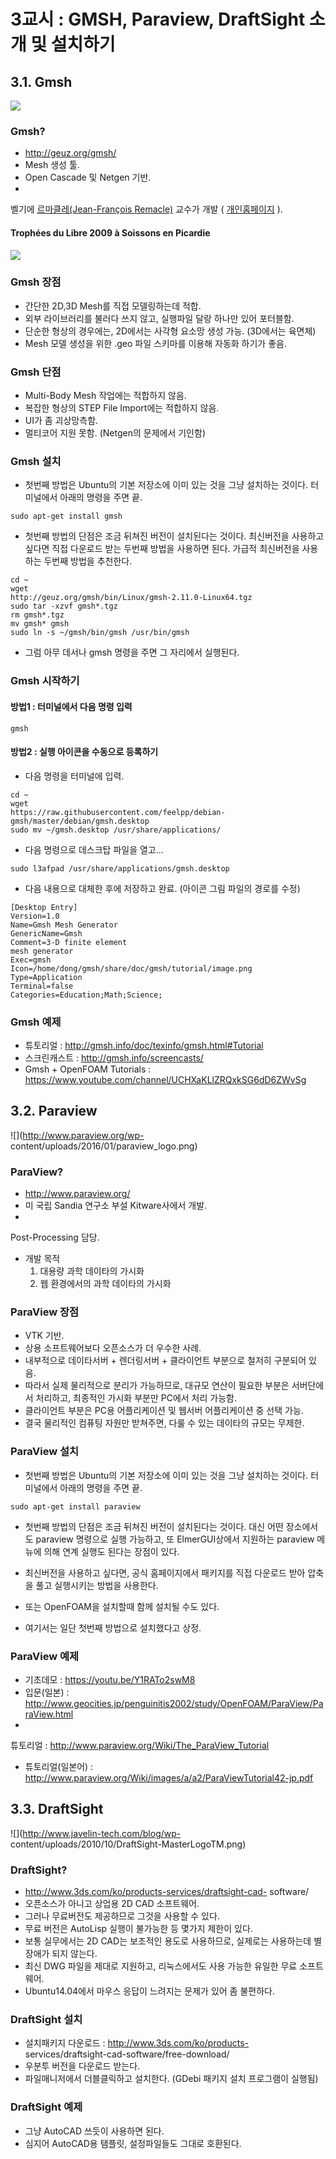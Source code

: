 # 3교시 : GMSH, Paraview, DraftSight 소개 및 설치하기

## 3.1. Gmsh

![](http://perso.ensta-paristech.fr/~kielbasi/images/gmsh.png)

### Gmsh?

* http://geuz.org/gmsh/
* Mesh 생성 툴.
* Open Cascade 및 Netgen 기반.
*
벨기에 [르마클레(Jean-François Remacle)](http://www.uclouvain.be/364863.html) 교수가 개발 (
[개인홈페이지](http://www.scorec.rpi.edu/~remacle/) ).

#### Trophées du Libre 2009 à Soissons en Picardie
[![](https://i.ytimg.com/vi/ofHl_sFORLU/hqdefault.jpg)](https://youtu.be/ofHl_sFORLU)

### Gmsh 장점

* 간단한 2D,3D Mesh를 직접 모델링하는데 적합.
* 외부 라이브러리를 불러다 쓰지 않고, 실행파일 달랑 하나만
있어 포터블함.
* 단순한 형상의 경우에는, 2D에서는 사각형 요소망 생성 가능. (3D에서는 육면체)
* Mesh 모델 생성을 위한 .geo
파일 스키마를 이용해 자동화 하기가 좋음.

### Gmsh 단점

* Multi-Body Mesh 작업에는 적합하지 않음.
* 복잡한 형상의 STEP File Import에는 적합하지
않음.
* UI가 좀 괴상망측함.
* 멀티코어 지원 못함. (Netgen의 문제에서 기인함)

### Gmsh 설치

* 첫번째 방법은 Ubuntu의 기본 저장소에 이미 있는 것을 그냥 설치하는 것이다. 터미널에서 아래의 명령을 주면 끝.
```
sudo apt-get install gmsh
```

* 첫번째 방법의 단점은 조금 뒤쳐진 버전이 설치된다는 것이다. 최신버전을
사용하고 싶다면 직접 다운로드 받는 두번째 방법을 사용하면 된다. 가급적 최신버전을 사용하는 두번째 방법을 추천한다.
```
cd ~
wget
http://geuz.org/gmsh/bin/Linux/gmsh-2.11.0-Linux64.tgz
sudo tar -xzvf gmsh*.tgz
rm gmsh*.tgz
mv gmsh* gmsh
sudo ln -s ~/gmsh/bin/gmsh /usr/bin/gmsh
```

* 그럼 아무
데서나 gmsh 명령을 주면 그 자리에서 실행된다.

### Gmsh 시작하기

#### 방법1 : 터미널에서 다음 명령 입력
```
gmsh
```

#### 방법2 : 실행 아이콘을 수동으로 등록하기
* 다음 명령을 터미널에 입력.
```
cd ~
wget
https://raw.githubusercontent.com/feelpp/debian-gmsh/master/debian/gmsh.desktop
sudo mv ~/gmsh.desktop /usr/share/applications/
```

* 다음 명령으로 데스크탑 파일을 열고...
```
sudo l3afpad /usr/share/applications/gmsh.desktop
```

* 다음 내용으로 대체한 후에 저장하고 완료. (아이콘 그림 파일의 경로를 수정)
```
[Desktop Entry]
Version=1.0
Name=Gmsh Mesh Generator
GenericName=Gmsh
Comment=3-D finite element
mesh generator
Exec=gmsh
Icon=/home/dong/gmsh/share/doc/gmsh/tutorial/image.png
Type=Application
Terminal=false
Categories=Education;Math;Science;
```

### Gmsh 예제

* 튜토리얼 : http://gmsh.info/doc/texinfo/gmsh.html#Tutorial
* 스크린캐스트 :
http://gmsh.info/screencasts/
* Gmsh + OpenFOAM Tutorials :
https://www.youtube.com/channel/UCHXaKLlZRQxkSG6dD6ZWvSg

## 3.2. Paraview

![](http://www.paraview.org/wp-
content/uploads/2016/01/paraview_logo.png)

### ParaView?

* http://www.paraview.org/
* 미 국립 Sandia 연구소 부설 Kitware사에서 개발.
*
Post-Processing 담당.
* 개발 목적
   1. 대용량 과학 데이타의 가시화
   2. 웹 환경에서의 과학 데이타의 가시화

### ParaView 장점

* VTK 기반.
* 상용 소프트웨어보다 오픈소스가 더 우수한 사례.
* 내부적으로 데이타서버 + 렌더링서버 +
클라이언트 부분으로 철저히 구분되어 있음.
* 따라서 실제 물리적으로 분리가 가능하므로, 대규모 연산이 필요한 부분은 서버단에서 처리하고,
최종적인 가시화 부분만 PC에서 처리 가능함.
* 클라이언트 부분은 PC용 어플리케이션 및 웹서버 어플리케이션 중 선택 가능.
* 결국 물리적인
컴퓨팅 자원만 받쳐주면, 다룰 수 있는 데이타의 규모는 무제한.

### ParaView 설치

* 첫번째 방법은 Ubuntu의 기본 저장소에 이미 있는 것을 그냥 설치하는 것이다. 터미널에서 아래의 명령을
주면 끝.
```
sudo apt-get install paraview
```

* 첫번째 방법의 단점은 조금 뒤쳐진 버전이 설치된다는 것이다.
대신 어떤 장소에서도 paraview 명령으로 실행 가능하고, 또 ElmerGUI상에서 지원하는 paraview 메뉴에 의해 연계 실행도 된다는
장점이 있다.

* 최신버전을 사용하고 싶다면, 공식 홈페이지에서 패키지를 직접 다운로드 받아 압축을 풀고 실행시키는 방법을 사용한다.
* 또는
OpenFOAM을 설치할때 함께 설치될 수도 있다.
* 여기서는 일단 첫번째 방법으로 설치했다고 상정.

### ParaView 예제

* 기초데모 : https://youtu.be/Y1RATo2swM8
* 입문(일본) :
http://www.geocities.jp/penguinitis2002/study/OpenFOAM/ParaView/ParaView.html
*
튜토리얼 : http://www.paraview.org/Wiki/The_ParaView_Tutorial
* 튜토리얼(일본어) :
http://www.paraview.org/Wiki/images/a/a2/ParaViewTutorial42-jp.pdf

## 3.3. DraftSight

![](http://www.javelin-tech.com/blog/wp-
content/uploads/2010/10/DraftSight-MasterLogoTM.png)

### DraftSight?

* http://www.3ds.com/ko/products-services/draftsight-cad-
software/
* 오픈소스가 아니고 상업용 2D CAD 소프트웨어.
* 그러나 무료버전도 제공하므로 그것을 사용할 수 있다.
* 무료 버전은
AutoLisp 실행이 불가능한 등 몇가지 제한이 있다.
* 보통 실무에서는 2D CAD는 보조적인 용도로 사용하므로, 실제로는 사용하는데 별
장애가 되지 않는다.
* 최신 DWG 파일을 제대로 지원하고, 리눅스에서도 사용 가능한 유일한 무료 소프트웨어.
* Ubuntu14.04에서
마우스 응답이 느려지는 문제가 있어 좀 불편하다.

### DraftSight 설치

* 설치패키지 다운로드 : http://www.3ds.com/ko/products-
services/draftsight-cad-software/free-download/
* 우분투 버전을 다운로드 받는다.
* 파일매니저에서
더블클릭하고 설치한다. (GDebi 패키지 설치 프로그램이 실행됨)

### DraftSight 예제

* 그냥 AutoCAD 쓰듯이 사용하면 된다.
* 심지어 AutoCAD용 탬플릿, 설정파일들도 그대로
호환된다.


